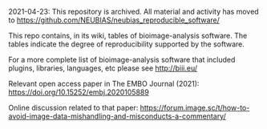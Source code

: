 
2021-04-23: This repository is archived. All material and activity has moved to https://github.com/NEUBIAS/neubias_reproducible_software/



This repo contains, in its wiki, tables of bioimage-analysis software.
The tables indicate the degree of reproducibility supported by the software.

For a more complete list of bioimage-analysis software that included plugins, libraries, languages, etc please see http://biii.eu/

Relevant open access paper in The EMBO Journal (2021): https://doi.org/10.15252/embj.2020105889

Online discussion related to that paper:
https://forum.image.sc/t/how-to-avoid-image-data-mishandling-and-misconducts-a-commentary/
